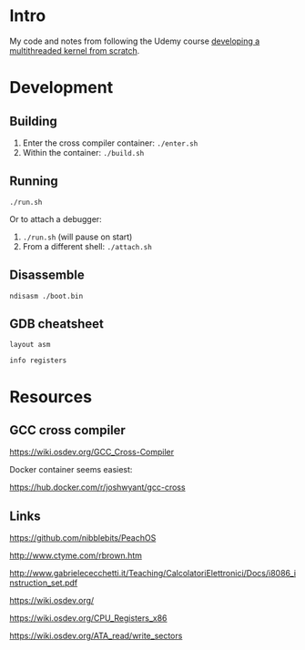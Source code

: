 # Intro

My code and notes from following the Udemy course [developing a multithreaded kernel from scratch](https://www.udemy.com/course/developing-a-multithreaded-kernel-from-scratch/).



# Development

## Building

1. Enter the cross compiler container: `./enter.sh`
2. Within the container: `./build.sh`

## Running

`./run.sh`


Or to attach a debugger:
1. `./run.sh` (will pause on start)
2. From a different shell: `./attach.sh`

## Disassemble

`ndisasm ./boot.bin`

## GDB cheatsheet

```
layout asm

info registers
```

# Resources

## GCC cross compiler

https://wiki.osdev.org/GCC_Cross-Compiler

Docker container seems easiest:

https://hub.docker.com/r/joshwyant/gcc-cross



## Links

https://github.com/nibblebits/PeachOS

http://www.ctyme.com/rbrown.htm

http://www.gabrielececchetti.it/Teaching/CalcolatoriElettronici/Docs/i8086_instruction_set.pdf

https://wiki.osdev.org/

https://wiki.osdev.org/CPU_Registers_x86

https://wiki.osdev.org/ATA_read/write_sectors